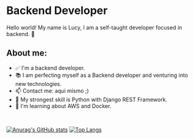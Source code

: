<h1>Backend Developer</h1>

Hello world! My name is Lucy, I am a self-taught developer focused in backend. 🌝

<h2>About me:</h2>

<ul>
<li><g-emoji class="g-emoji" alias="white_check_mark" fallback-src="https://github.githubassets.com/images/icons/emoji/unicode/2705.png">✅</g-emoji> I'm a backend developer.</li>
<li><g-emoji class="g-emoji" alias="books" fallback-src="https://github.githubassets.com/images/icons/emoji/unicode/1f4da.png">📚</g-emoji> I am perfecting myself as a Backend developer and venturing into new technologies.</li>
<li><g-emoji class="g-emoji" alias="mailbox" fallback-src="https://github.githubassets.com/images/icons/emoji/unicode/1f4eb.png">📫</g-emoji> Contact me: <a>aqui mismo ;)</a>  </li>
<li><g-emoji class="g-emoji" alias="blue_heart" fallback-src="https://github.githubassets.com/images/icons/emoji/unicode/1f499.png">💙</g-emoji> My strongest skill is Python with Django REST Framework.</li>
<li>🌝</g-emoji> I'm learning about AWS and Docker.</li>
</ul><br>

[![Anurag's GitHub stats](https://github-readme-stats.vercel.app/api?username=LucianaAG)](https://github.com/anuraghazra/github-readme-stats)
[![Top Langs](https://github-readme-stats.vercel.app/api/top-langs/?username=LucianaAG&layout=compact&theme=white)](https://github.com/anuraghazra/github-readme-stats)
